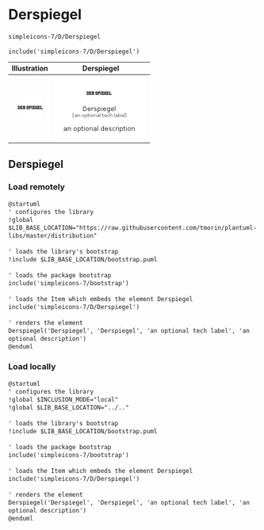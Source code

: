 # Derspiegel


```text
simpleicons-7/D/Derspiegel
```

```text
include('simpleicons-7/D/Derspiegel')
```



| Illustration | Derspiegel |
| :---: | :---: |
| ![illustration for Illustration](../../simpleicons-7/D/Derspiegel.png) | ![illustration for Derspiegel](../../simpleicons-7/D/Derspiegel.Local.png) |




## Derspiegel

### Load remotely
```plantuml
@startuml
' configures the library
!global $LIB_BASE_LOCATION="https://raw.githubusercontent.com/tmorin/plantuml-libs/master/distribution"

' loads the library's bootstrap
!include $LIB_BASE_LOCATION/bootstrap.puml

' loads the package bootstrap
include('simpleicons-7/bootstrap')

' loads the Item which embeds the element Derspiegel
include('simpleicons-7/D/Derspiegel')

' renders the element
Derspiegel('Derspiegel', 'Derspiegel', 'an optional tech label', 'an optional description')
@enduml
```

### Load locally
```plantuml
@startuml
' configures the library
!global $INCLUSION_MODE="local"
!global $LIB_BASE_LOCATION="../.."

' loads the library's bootstrap
!include $LIB_BASE_LOCATION/bootstrap.puml

' loads the package bootstrap
include('simpleicons-7/bootstrap')

' loads the Item which embeds the element Derspiegel
include('simpleicons-7/D/Derspiegel')

' renders the element
Derspiegel('Derspiegel', 'Derspiegel', 'an optional tech label', 'an optional description')
@enduml
```

